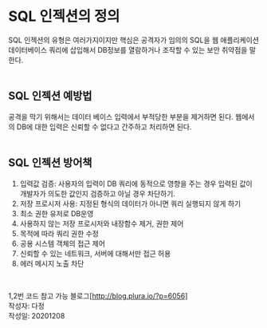 # SQL 인젝션의 정의  
 SQL 인젝션의 유형은 여러가지이지만 핵심은 공격자가 임의의 SQL을 웹 애플리케이션 데이터베이스 쿼리에 삽입해서 DB정보를 열람하거나 조작할 수 있는 보안 취약점을 말한다.<br><br>

 ## SQL 인젝션 예방법  
 공격을 막기 위해서는 데이터 베이스 입력에서 부적당한 부분을 제거하면 된다. 웹에서의 DB에 대한 입력은 신뢰할 수 없다고 간주하고 처리하면 된다.<br><br>
 
## SQL 인젝션 방어책
 1. 입력값 검증: 사용자의 입력이 DB 쿼리에 동적으로 영향을 주는 경우 입력된 값이 개발자가 의도한 값인지 검증하고 아닐 경우 차단하기.
2. 저장 프로시저 사용: 지정된 형식의 데이터가 아니면 쿼리 실행되지 않게 하기
3. 최소 권한 유저로 DB운영  
4. 사용하지 않는 저장 프로시저와 내장함수 제거, 권한 제어  
5. 목적에 따라 쿼리 권한 수정  
6. 공용 시스템 객체의 접근 제어  
7. 신뢰할 수 있는 네트워크, 서버에 대해서만 접근 허용  
8. 에러 메시지 노출 차단  

  <br>

1,2번 코드 참고 가능 블로그[http://blog.plura.io/?p=6056]  
작성자: 다정  
작성일: 20201208


